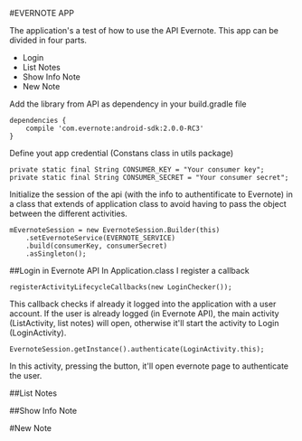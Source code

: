 #EVERNOTE APP

The application's a test of how to use the API Evernote.
This app can be divided in four parts.

- Login
- List Notes
- Show Info Note
- New Note

Add the library from API as dependency in your build.gradle file
```
dependencies {
    compile 'com.evernote:android-sdk:2.0.0-RC3'
}
```

Define yout app credential (Constans class in utils package) 

```
private static final String CONSUMER_KEY = "Your consumer key";
private static final String CONSUMER_SECRET = "Your consumer secret";
```

Initialize the session of the api (with the info to authentificate to Evernote) in a class that extends of application class to avoid having to pass the object between the different activities.

```
mEvernoteSession = new EvernoteSession.Builder(this)
    .setEvernoteService(EVERNOTE_SERVICE)
    .build(consumerKey, consumerSecret)
    .asSingleton();
```

##Login in Evernote API
In Application.class I register a callback
```
registerActivityLifecycleCallbacks(new LoginChecker());
```
This callback checks if already it logged into the application with a user account. If the user is already logged (in Evernote API), the main activity (ListActivity, list notes) will open, otherwise it'll start the activity to Login (LoginActivity).
```
EvernoteSession.getInstance().authenticate(LoginActivity.this);
```
In this activity, pressing the button, it'll open evernote page to authenticate the user.

##List Notes


##Show Info Note


#New Note 
